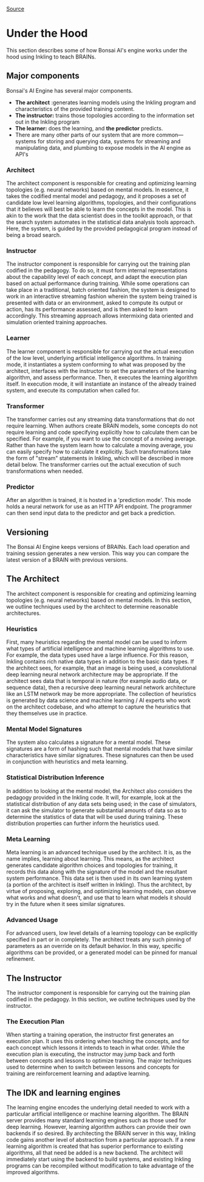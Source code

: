 
[Source](http://docs.bons.ai/inkling-guide-pages/4-under-the-hood "Permalink to (4) Under the Hood - Bons.ai")

# Under the Hood

This section describes some of how Bonsai AI's engine works under the hood using Inkling to teach BRAINs.

## Major components

Bonsai's AI Engine has several major components.

* **The architect** :generates learning models using the Inkling program and characteristics of the provided training content.
* **The instructor:** trains those topologies according to the information set out in the Inkling program
* **The learner:** does the learning, and **the predictor** predicts.
* There are many other parts of our system that are more common—systems for storing and querying data, systems for streaming and manipulating data, and plumbing to expose models in the AI engine as API's

### Architect

The architect component is responsible for creating and optimizing learning topologies (e.g. neural networks) based on mental models. In essence, it takes the codified mental model and pedagogy, and it proposes a set of candidate low level learning algorithms, topologies, and their configurations that it believes will best be able to learn the concepts in the model.  This is akin to the work that the data scientist does in the toolkit approach, or that the search system automates in the statistical data analysis tools approach. Here, the system, is guided by the provided pedagogical program instead of being a broad search.

### Instructor

The instructor component is responsible for carrying out the training plan codified in the pedagogy. To do so, it must form internal representations about the capability level of each concept, and adapt the execution plan based on actual performance during training. While some operations can take place in a traditional, batch oriented fashion, the system is designed to work in an interactive streaming fashion wherein the system being trained is presented with data or an environment, asked to compute its output or action, has its performance assessed, and is then asked to learn accordingly.  This streaming approach allows intermixing data oriented and simulation oriented training approaches.

### Learner

The learner component is responsible for carrying out the actual execution of the low level, underlying artificial intelligence algorithms. In training mode, it instantiates a system conforming to what was proposed by the architect, interfaces with the instructor to set the parameters of the learning algorithm, and assess performance. Then, it executes the learning algorithm itself. In execution mode, it will instantiate an instance of the already trained system, and execute its computation when called for.

### Transformer

The transformer carries out any streaming data transformations that do not require learning. When authors create BRAIN models, some concepts do not require learning and code specifying explicitly how to calculate them can be specified. For example, if you want to use the concept of a moving average.  Rather than have the system learn how to calculate a moving average, you can easily specify how to calculate it explicitly. Such transformations take the form of "stream" statements in Inkling, which will be described in more detail below.  The transformer carries out the actual execution of such transformations when needed.

### Predictor

After an algorithm is trained, it is hosted in a 'prediction mode'. This mode holds a neural network for use as an HTTP API endpoint.  The programmer can then send input data to the predictor and get back a prediction.

## Versioning

The Bonsai AI Engine keeps versions of BRAINs. Each load operation and training session generates a new version. This way you can compare the latest version of a BRAIN with previous versions.

## The Architect

The architect component is responsible for creating and optimizing learning topologies (e.g. neural networks) based on mental models. In this section, we outline techniques used by the architect to determine reasonable architectures.

### Heuristics

First, many heuristics regarding the mental model can be used to inform what types of artificial intelligence and machine learning algorithms to use.  For example, the data types used have a large influence. For this reason, Inkling contains rich native data types in addition to the basic data types. If the architect sees, for example, that an image is being used, a convolutional deep learning neural network architecture may be appropriate.  If the architect sees data that is temporal in nature (for example audio data, or sequence data), then a recursive deep learning neural network architecture like an LSTM network may be more appropriate. The collection of heuristics is generated by data science and machine learning / AI experts who work on the architect codebase, and who attempt to capture the heuristics that they themselves use in practice.

### Mental Model Signatures

The system also calculates a signature for a mental model. These signatures are a form of hashing such that mental models that have similar characteristics have similar signatures. These signatures can then be used in conjunction with heuristics and meta learning.

### Statistical Distribution Inference

In addition to looking at the mental model, the Architect also considers the pedagogy provided in the Inkling code.  It will, for example, look at the statistical distribution of any data sets being used; in the case of simulators, it can ask the simulator to generate substantial amounts of data so as to determine the statistics of data that will be used during training. These distribution properties can further inform the heuristics used.

### Meta Learning

Meta learning is an advanced technique used by the architect.  It is, as the name implies, learning about learning.  This means, as the architect generates candidate algorithm choices and topologies for training, it records this data along with the signature of the model and the resultant system performance.  This data set is then used in its own learning system (a portion of the architect is itself written in Inkling).  Thus the architect, by virtue of proposing, exploring, and optimizing learning models, can observe what works and what doesn't, and use that to learn what models it should try in the future when it sees similar signatures.

### Advanced Usage

For advanced users, low level details of a learning topology can be explicitly specified in part or in completely.  The architect treats any such pinning of parameters as an override on its default behavior.  In this way, specific algorithms can be provided, or a generated model can be pinned for manual refinement.

## The Instructor

The instructor component is responsible for carrying out the training plan codified in the pedagogy.  In this section, we outline techniques used by the instructor.

### The Execution Plan

When starting a training operation, the instructor first generates an execution plan. It uses this ordering when teaching the concepts, and for each concept which lessons it intends to teach in what order. While the execution plan is executing, the instructor may jump back and forth between concepts and lessons to optimize training. The major techniques used to determine when to switch between lessons and concepts for training are reinforcement learning and adaptive learning.

## The IDK and learning engines

The learning engine encodes the underlying detail needed to work with a particular artificial intelligence or machine learning algorithm. The BRAIN server provides many standard learning engines such as those used for deep learning. However, learning algorithm authors can provide their own backends if so desired. By architecting the BRAIN server in this way, Inkling code gains another level of abstraction from a particular approach. If a new learning algorithm is created that has superior performance to existing algorithms, all that need be added is a new backend. The architect will immediately start using the backend to build systems, and existing Inkling programs can be recompiled without modification to take advantage of the improved algorithms.

